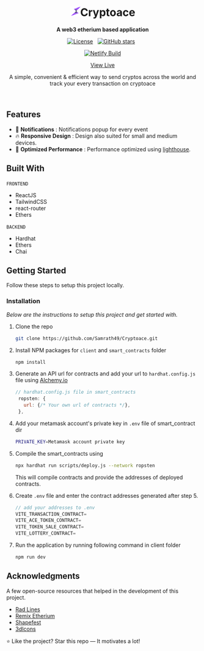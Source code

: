 <div align="center">
<h1><img width="27" height="25" src="./client/assets/images/logo.svg" alt="logo"/>Cryptoace</h2/>
<p><b>A web3 etherium based application</b></p>

[![License](https://img.shields.io/badge/License-Apache_2.0-blue.svg)](https://opensource.org/licenses/Apache-2.0)&nbsp;&nbsp;
<a href="https://github.com/Samrath49/Cryptoace"><img alt="GitHub stars" src="https://img.shields.io/github/repo-size/Samrath49/Cryptoace"></a>&nbsp;&nbsp;

<a href="https://app.netlify.com/sites/cryptoace/deploys"><img alt="Netlify Build" src="https://api.netlify.com/api/v1/badges/f27790f0-71f5-4754-97a3-c62112d67271/deploy-status"></a>

 <a href="https://cryptoace.netlify.app/">View Live</a>
<p>A simple, convenient & efficient way to send cryptos across the world and track your every transaction on cryptoace<p/><br/>
</div>

## Features

- 🔔 **Notifications** : Notifications popup for every event
- 🔥 **Responsive Design** : Design also suited for small and medium devices.
- 🤏 **Optimized Performance** :  Performance optimized using [lighthouse](https://developers.google.com/web/tools/lighthouse).

## Built With

`FRONTEND`
- ReactJS
- TailwindCSS
- react-router
- Ethers

`BACKEND`
- Hardhat
- Ethers
- Chai


<!-- GETTING STARTED -->
## Getting Started

Follow these steps to setup this project locally.

### Installation

_Below are the instructions to setup this project and get started with._

1. Clone the repo
   ```sh
   git clone https://github.com/Samrath49/Cryptoace.git
   ```
2. Install NPM packages for `client` and `smart_contracts` folder
   ```sh
   npm install
   ```
3. Generate an API url for contracts and add your url to `hardhat.config.js` file using [Alchemy.io](https://www.alchemy.com/)
   ```js
   // hardhat.config.js file in smart_contracts
    ropsten: {
      url: {/* Your own url of contracts */},
    },
   ```
4. Add your metamask account's private key in `.env` file of smart_contract dir 
   ```sh
   PRIVATE_KEY=Metamask account private key 
   ```
5. Compile the smart_contracts using 
   ```sh
   npx hardhat run scripts/deploy.js --network ropsten
   ```
   This will compile contracts and provide the addresses of deployed contracts.
6. Create `.env` file and enter the contract addresses generated after step 5. 
   ```java
   // add your addresses to .env
   VITE_TRANSACTION_CONTRACT=
   VITE_ACE_TOKEN_CONTRACT=
   VITE_TOKEN_SALE_CONTRACT=
   VITE_LOTTERY_CONTRACT=
   ``` 

7. Run the application by running following command in client folder
   ```sh
   npm run dev
   ```
<!-- ACKNOWLEDGMENTS -->
## Acknowledgments

A few open-source resources that helped in the development of this project.

* [Rad Lines](https://msurguy.github.io/rad-lines/)
* [Remix Etherium](https://remix.ethereum.org/)
* [Shapefest](https://www.shapefest.com/)
* [3dIcons](https://3dicons.co/)

:star: Like the project? Star this repo — It motivates a lot!

